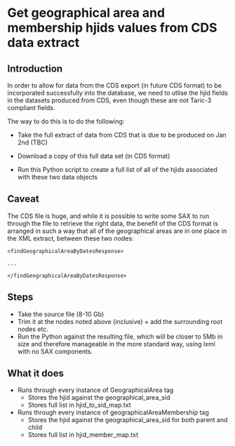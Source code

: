 # Get geographical area and membership hjids values from CDS data extract

## Introduction

In order to allow for data from the CDS export (in future CDS format) to be incorporated successfully into the database, we need to utlise the hjid fields in the datasets produced from CDS, even though these are not Taric-3 compliant fields.

The way to do this is to do the following:

- Take the full extract of data from CDS that is due to be produced on Jan 2nd (TBC)

- Download a copy of this full data set (in CDS format)

- Run this Python script to create a full list of all of the hjids associated with these two data objects

## Caveat

The CDS file is huge, and while it is possible to write some SAX to run through the file to retrieve the right data, the benefit of the CDS format is arranged in such a way that all of the geographical areas are in one place in the XML extract, between these two nodes:

`<findGeographicalAreaByDatesResponse>`

`...`

`</findGeographicalAreaByDatesResponse>`

## Steps

- Take the source file (8-10 Gb)
- Trim it at the nodes noted above (inclusive) + add the surrounding root nodes etc.
- Run the Python against the resulting file, which will be closer to 5Mb in size and therefore manageable in the more standard way, using lxml with no SAX components.

## What it does

- Runs through every instance of GeographicalArea tag
  - Stores the hjid against the geographical_area_sid
  - Stores full list in hjid_to_sid_map.txt
- Runs through every instance of geographicalAreaMembership tag
  - Stores the hjid against the geographical_area_sid for both parent and child
  - Stores full list in hjid_member_map.txt